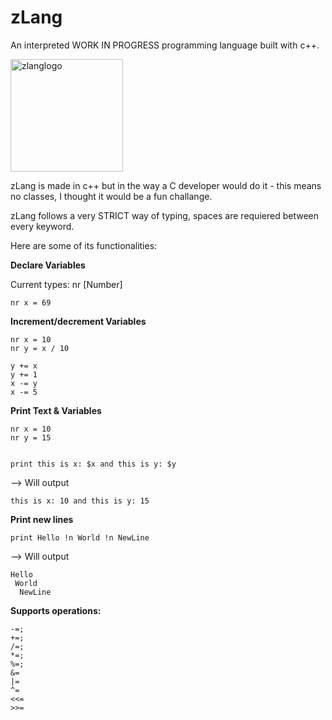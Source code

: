 # zLang
An interpreted WORK IN PROGRESS programming language built with c++.

<img width="180" height="180" alt="zlanglogo" src="https://github.com/user-attachments/assets/8d7c95fd-9e27-43d2-8eda-edb16794cb3e" />

zLang is made in c++ but in the way a C developer would do it - this means no classes, I thought it would be a fun challange.

zLang follows a very STRICT way of typing, spaces are requiered between every keyword.

Here are some of its functionalities:

**Declare Variables**

Current types: nr [Number]

```zLang
nr x = 69
```

**Increment/decrement Variables**

```zLang
nr x = 10
nr y = x / 10

y += x
y += 1
x -= y
x -= 5
```

**Print Text & Variables**

```zLang
nr x = 10
nr y = 15


print this is x: $x and this is y: $y
```

--> Will output

```zLang
this is x: 10 and this is y: 15
```

**Print new lines**

```zlang 
print Hello !n World !n NewLine
```
--> Will output

```zLang
Hello
 World
  NewLine
```

**Supports operations:**
```zLang
-=;
+=;
/=;
*=;
%=;
&=  
|=  
^=  
<<= 
>>= 
```
